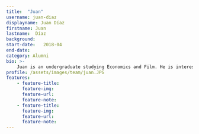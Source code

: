 ```yaml
---
title:  "Juan"
username: juan-diaz
displayname: Juan Díaz
firstname: Juan
lastname:  Díaz
background: 
start-date:   2018-04
end-date:
category: Alumni
bio: >- 
    Juan is an undergraduate studying Economics and Film. He is interested in creating impactful visually interesting learning materials.
profile: /assets/images/team/juan.JPG
features:
    - feature-title: 
      feature-img: 
      feature-url: 
      feature-note: 
    - feature-title: 
      feature-img: 
      feature-url: 
      feature-note: 
---
```

